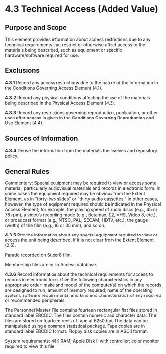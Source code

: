 # 4.3 Technical Access (Added Value)

## Purpose and Scope

This element provides information about access restrictions due to any technical requirements that restrict or otherwise affect access to the materials being described, such as equipment or specific hardware/software required for use.

## Exclusions

**4.3.1** Record any access restrictions due to the nature of the information in the Conditions Governing Access Element (4.1).

**4.3.2** Record any physical conditions affecting the use of the materials being described in the Physical Access Element (4.2).

**4.3.3** Record any restrictions governing reproduction, publication, or other uses after access is given in the Conditions Governing Reproduction and Use Element (4.4).

## Sources of Information

**4.3.4** Derive the information from the materials themselves and repository policy.

## General Rules

Commentary: Special equipment may be required to view or access some material, particularly audiovisual materials and records in electronic form. In some cases the equipment required may be obvious from the Extent Element, as in “forty-two slides” or “thirty audio cassettes.” In other cases, however, the type of equipment required should be indicated in the Physical Access Element; for example, the playing speed of audio discs (e.g., 45 or 78 rpm), a video’s recording mode (e.g., Betamax, D2, VHS, Video 8, etc.), or broadcast format (e.g., NTSC, PAL, SECAM, HDTV, etc.), the gauge (width) of the film (e.g., 16 or 35 mm), and so on.

**4.3.5** Provide information about any special equipment required to view or access the unit being described, if it is not clear from the Extent Element (2.5).

Parade recorded on Super8 film.

Membership files are in an Access database.

**4.3.6** Record information about the technical requirements for access to records in electronic form. Give the following characteristics in any appropriate order: make and model of the computer(s) on which the records are designed to run, amount of memory required, name of the operating system, software requirements, and kind and characteristics of any required or recommended peripherals.

The Personnel Master File contains fourteen rectangular flat files stored in standard label EBCDIC. The files contain numeric and character data. The files are stored on fourteen reels of tape at 6250 bpi. The data can be manipulated using a common statistical package. Tape copies are in standard label EBCDIC format. Floppy disk copies are in ASCII format.

System requirements: 48K RAM; Apple Disk II with controller; color monitor required to view this file.
